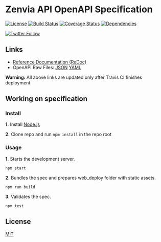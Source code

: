 # Zenvia API OpenAPI Specification

[![License](https://img.shields.io/github/license/zenvia/zenvia-openapi-spec.svg)](LICENSE.md)
[![Build Status](https://travis-ci.com/zenvia/zenvia-openapi-spec.svg?branch=master)](https://travis-ci.com/zenvia/zenvia-openapi-spec)
[![Coverage Status](https://coveralls.io/repos/github/zenvia/zenvia-openapi-spec/badge.svg?branch=master)](https://coveralls.io/github/zenvia/zenvia-openapi-spec?branch=master)
[![Dependencies](https://img.shields.io/david/zenvia/zenvia-openapi-spec.svg)](https://david-dm.org/zenvia/zenvia-openapi-spec)

[![Twitter Follow](https://img.shields.io/twitter/follow/ZenviaMobile.svg?style=social)](https://twitter.com/intent/follow?screen_name=ZenviaMobile)



## Links

- [Reference Documentation (ReDoc)](https://zenvia.github.io/zenvia-openapi-spec/)
- OpenAPI Raw Files: [JSON](https://zenvia.github.io/zenvia-openapi-spec/openapi.json) [YAML](https://zenvia.github.io/zenvia-openapi-spec/openapi.yaml)

**Warning:** All above links are updated only after Travis CI finishes deployment



## Working on specification

### Install

**1.** Install [Node.js](https://nodejs.org/)

**2.** Clone repo and run `npm install` in the repo root



### Usage

**1.** Starts the development server.

```shell
npm start
```

**2.** Bundles the spec and prepares web_deploy folder with static assets.

```shell
npm run build
```

**3.** Validates the spec.

```shell
npm test
```



## License

[MIT](LICENSE.md)

